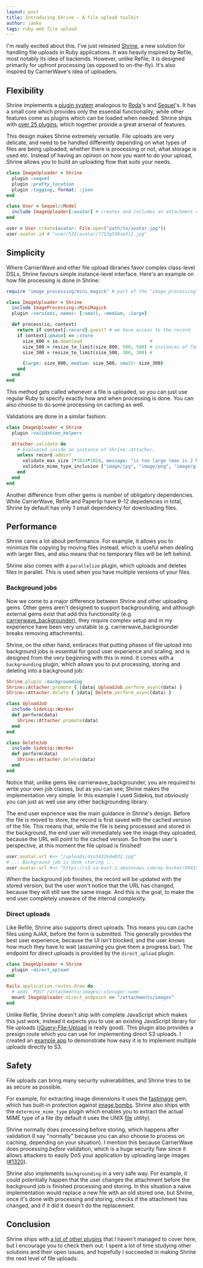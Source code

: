 ```yaml
---
layout: post
title: Introducing Shrine – A file upload toolkit
author: janko
tags: ruby web file upload
---
```


I'm really excited about this. I've just released [Shrine], a new solution for
handling file uploads in Ruby applications. It was heavily inspired by Refile,
most notably its idea of backends. However, unlike Refile, it is designed
primarily for upfront processing (as opposed to on-the-fly). It's also inspired
by CarrierWave's idea of uploaders.

## Flexibility

Shrine implements a [plugin system] analogous to [Roda]'s and [Sequel]'s. It
has a small core which provides only the essential functionality, while other
features come as plugins which can be loaded when needed. Shrine ships with
[over 25 plugins], which together provide a great arsenal of features.

This design makes Shrine extremely versatile. File uploads are very delicate,
and need to be handled differently depending on what types of files are being
uploaded, whether there is processing or not, what storage is used etc.
Instead of having an opinion on how you want to do your upload, Shrine allows
you to build an uploading flow that suits your needs.

```rb
class ImageUploader < Shrine
  plugin :sequel
  plugin :pretty_location
  plugin :logging, format: :json
end
```
```rb
class User < Sequel::Model
  include ImageUploader[:avatar] # creates and includes an attachment module
end
```
```rb
user = User.create(avatar: File.open("path/to/avatar.jpg"))
user.avatar.id # "user/532/avatar/f753g598sm3l2.jpg"
```

## Simplicity

Where CarrierWave and other file upload libraries favor complex class-level
DSLs, Shrine favours simple instance-level interface. Here's an example on how
file processing is done in Shrine:

```rb
require "image_processing/mini_magick" # part of the "image_processing" gem

class ImageUploader < Shrine
  include ImageProcessing::MiniMagick
  plugin :versions, names: [:small, :medium, :large]

  def process(io, context)
    return if context[:record].guest? # we have access to the record
    if context[:phase] == :store
      size_800 = io.download                         #
      size_500 = resize_to_limit(size_800, 500, 500) # instances of Tempfile
      size_300 = resize_to_limit(size_500, 300, 300) #

      {large: size_800, medium: size_500, small: size_300}
    end
  end
end
```

This method gets called whenever a file is uploaded, so you can just use regular
Ruby to specify exactly how and when processing is done. You can also choose
to do some processing on caching as well.

Validations are done in a similar fashion:

```rb
class ImageUploader < Shrine
  plugin :validation_helpers

  Attacher.validate do
    # Evaluated inside an instance of Shrine::Attacher.
    unless record.admin?
      validate_max_size 2*1024*1024, message: "is too large (max is 2 MB)"
      validate_mime_type_inclusion ["image/jpg", "image/png", "image/gif"]
    end
  end
end
```

Another difference from other gems is number of obligatory dependencies.  While
CarrierWave, Refile and Paperlip have 9-12 depedencies in total, Shrine by
default has only 1 small dependency for downloading files.

## Performance

Shrine cares a lot about performance. For example, it allows you to minimize
file copying by moving files instead, which is useful when dealing with larger
files, and also means that no temporary files will be left behind.

Shrine also comes with a `parallelize` plugin, which uploads and deletes files
in parallel. This is used when you have multiple versions of your files.

### Background jobs

Now we come to a major difference between Shrine and other uploading gems.
Other gems aren't designed to support backgrounding, and although external gems
exist that add this functionality (e.g. [carrierwave_backgrounder]), they
require complex setup and in my experience have been very unstable (e.g.
carrierwave_backgrounder breaks removing attachments).

Shrine, on the other hand, embraces that putting phases of file upload into
background jobs is essential for good user experience and scaling, and is
designed from the very beginning with this in mind. It comes with a
`backgrounding` plugin, which allows you to put processing, storing and
deleting into a background job:

```rb
Shrine.plugin :backgrounding
Shrine::Attacher.promote { |data| UploadJob.perform_async(data) }
Shrine::Attacher.delete { |data| Delete.perform_async(data) }
```
```rb
class UploadJob
  include Sidekiq::Worker
  def perform(data)
    Shrine::Attacher.promote(data)
  end
end
```
```rb
class DeleteJob
  include Sidekiq::Worker
  def perform(data)
    Shrine::Attacher.delete(data)
  end
end
```

Notice that, unlike gems like carrierwave_backgrounder, you are required to
write your own job classes, but as you can see, Shrine makes the implementation
very simple. In this example I used Sidekiq, but obviously you can just as well
use any other backgrounding library.

The end user exprience was the main guidance in Shrine's design. Before the
file is moved to store, the record is first saved with the cached version of
the file. This means that, while the file is being processed and stored in the
background, the end user will immediately see the image they uploaded, because
the URL will point to the cached version. So from the user's perspective, at
this moment the file upload is finished!

```rb
user.avatar.url #=> "/uploads/dso3432kdw032.jpg"
# ... Background job is done storing ...
user.avatar.url #=> "https://s3-sa-east-1.amazonaws.com/my-bucket/0943sf8gfk13.jpg"
```

When the background job finishes, the record will be updated with the stored
version, but the user won't notice that the URL has changed, because they
will still see the same image. And this is the goal, to make the end user
completely unaware of the internal complexity.

### Direct uploads

Like Refile, Shrine also supports direct uploads. This means you can cache
files using AJAX, before the form is submitted. This generally provides the best
user experience, because the UI isn't blocked, and the user knows how much
they have to wait (assuming you give them a progress bar). The endpoint for
direct uploads is provided by the `direct_upload` plugin.

```rb
class ImageUploader < Shrine
  plugin :direct_upload
end
```
```rb
Rails.application.routes.draw do
  # adds `POST /attachments/images/:storage/:name`
  mount ImageUploader.direct_endpoint => "/attachments/images"
end
```

Unlike Refile, Shrine doesn't ship with complete JavaScript which makes this
just work, instead it expects you to use an existing JavaScript library for
file uploads ([jQuery-File-Upload] is really good). This plugin also provides a
presign route which you can use for implementing direct S3 uploads. I created
an [example app] to demonstrate how easy it is to implement multiple uploads
directly to S3.

## Safety

File uploads can bring many security vulnerabilities, and Shrine tries to be as
secure as possible.

For example, for extracting image dimensions it uses the [fastimage] gem, which
has built-in protection against [image bombs]. Shrine also ships with the
`determine_mime_type` plugin which enables you to extract the actual MIME type
of a file (by default it uses the UNIX [file] utility).

Shrine normally does processing before storing, which happens after validation
(I say "normally" because you can also choose to process on caching, depending
on your situation). I mention this because CarrierWave does processing *before*
validation, which is a huge security flaw since it allows attackers to easily
DoS your application by uploading large images ([#1320]).

Shrine also implements `backgrounding` in a very safe way. For example, it
could potentially happen that the user changes the attachment before the
background job is finished processing and storing. In this situation a naive
implementation would replace a new file with an old stored one, but Shrine,
once it's done with processing and storing, checks if the attachment has
changed, and if it did it doesn't do the replacement.

## Conclusion

Shrine ships with [a lot of other plugins] that I haven't managed to cover here,
but I encourage you to check them out. I spent a lot of time studying other
solutions and their open issues, and hopefully I succeeded in making Shrine the
next level of file uploads.

[Shrine]: https://github.com/janko-m/shrine
[plugin system]: http://twin.github.io/the-plugin-system-of-sequel-and-roda/
[Roda]: https://github.com/jeremyevans/roda
[Sequel]: https://github.com/jeremyevans/sequel
[over 25 plugins]: http://shrinerb.com#plugins
[a lot of other plugins]: http://shrinerb.com#plugins
[carrierwave_backgrounder]: https://github.com/lardawge/carrierwave_backgrounder
[jQuery-File-Upload]: https://github.com/blueimp/jQuery-File-Upload
[example app]: https://github.com/janko-m/shrine-example
[fastimage]: https://github.com/sdsykes/fastimage
[image bombs]: https://www.bamsoftware.com/hacks/deflate.html
[#1320]: https://github.com/carrierwaveuploader/carrierwave/issues/1320
[file]: http://linux.die.net/man/1/file
